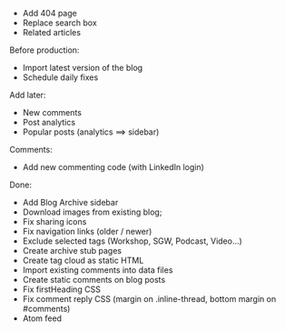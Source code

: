 * Add 404 page
* Replace search box
* Related articles

Before production:

* Import latest version of the blog
* Schedule daily fixes

Add later:

* New comments
* Post analytics
* Popular posts (analytics ==> sidebar)

Comments:

* Add new commenting code (with LinkedIn login)

Done:

* Add Blog Archive sidebar
* Download images from existing blog;
* Fix sharing icons
* Fix navigation links (older / newer)
* Exclude selected tags (Workshop, SGW, Podcast, Video...)
* Create archive stub pages
* Create tag cloud as static HTML
* Import existing comments into data files
* Create static comments on blog posts
* Fix firstHeading CSS
* Fix comment reply CSS (margin on .inline-thread, bottom margin on #comments)
* Atom feed
